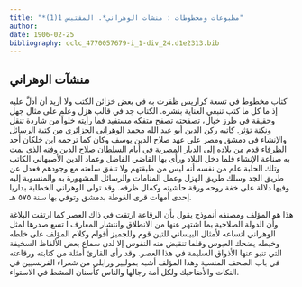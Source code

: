 ```yaml
---
title: "*مطبوعات ومخطوطات : منشآت الوهراني*. المقتبس 1(1)"
author: 
date: 1906-02-25
bibliography: oclc_4770057679-i_1-div_24.d1e2313.bib
---
```




##  منشآت الوهراني 


 كتاب مخطوط في  تسعة  كراريس ظفرت به في بعض خزائن الكتب ولا أريد أن أدلَّ عليه إذ ما كل ما كتب تنبغي العناية بنشره. الكتاب جد في قالب هزل وعلم على مثال جهل وحقيقة في طرز خيال، تصفحته تصفح متفكه مستفيد فما رأيته خلواً من شاردة تنقل ونكتة تؤثر. كاتبه ركن الدين أبو عبد الله محمد الوهراني الجزائري من كتبة الرسائل والإنشاء في دمشق ومصر على عهد صلاح الدين يوسف وكان كما ترجمه ابن خلكان  أحد  الظرفاء قدم من بلاده إلى الديار المصرية في أيام السلطان صلاح الدين وفنه الذي يمت به صناعة الإنشاء فلما دخل البلاد ورأى بها القاضي الفاضل وعماد الدين الأصبهاني الكاتب وتلك الحلبة علم من نفسه أنه ليس من   طبقتهم ولا تنفق سلعته مع وجودهم فعدل عن طريق الجد وسلك طريق الهزل وعمل المنامات والرسائل المشهورة به والمنسوبة إليه وفيها دلالة على خفة روحه ورقة حاشيته وكمال ظرفه. وقد تولى الوهراني الخطابة بداريا  إحدى  أمهات قرى الغوطة بدمشق وتوفي بها سنة  ٥٧٥  هـ. 

 هذا هو المؤلف ومصنفه أنموذج يقول بأن الرقاعة ارتقت في ذاك العصر كما ارتقت البلاغة وأن الدولة الصلاحية بما اشتهر عنها من الانطلاق وانتشار المعارف ا  تسع  صدرها لمثل الوهراني اتساعه لأمثال البيساني للتين قوم وللجميز أقوام وكلام المؤلف على خلطه وخبطه يضحك العبوس وقلما تنقبض منه النفوس إلا لدن سماع بعض الألفاظ السخيفة التي تنبو عنها الأذواق السليمة في هذا العصر. وقد رأى القارئ أمثلة من كتابته ورقاعته في باب الصحف المنسية وهذا المؤلف أشبه بموليير ورابلي من شعراء الفرنسيين في النكات والأضاحيك ولكل أمة رجالها والناس كأسنان المشط في الاستواء. 
